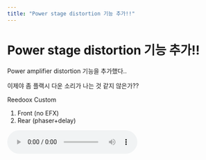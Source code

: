 ```yaml
---
title: "Power stage distortion 기능 추가!!"
---
```

# Power stage distortion 기능 추가!!

Power amplifier distortion 기능을 추가했다..

이제야 좀 플랙시 다운 소리가 나는 것 같지 않은가??

Reedoox Custom

1) Front (no EFX)
2) Rear (phaser+delay)

![audio](/assets/images/3846863f45bc20b1b989dcd332c5c70a.mp3)



